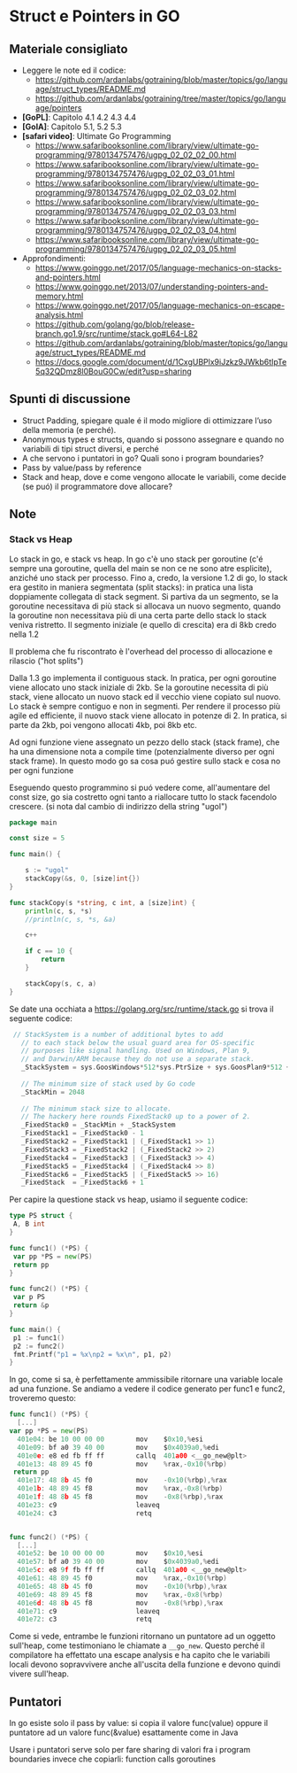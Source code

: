 # Struct e Pointers in GO

## Materiale consigliato

* Leggere le note ed il codice:
  * https://github.com/ardanlabs/gotraining/blob/master/topics/go/language/struct_types/README.md
  * https://github.com/ardanlabs/gotraining/tree/master/topics/go/language/pointers
* **[GoPL]**: Capitolo 4.1 4.2 4.3 4.4
* **[GoIA]**: Capitolo 5.1, 5.2 5.3
* **[safari video]**: Ultimate Go Programming 
  * https://www.safaribooksonline.com/library/view/ultimate-go-programming/9780134757476/ugpg_02_02_02_00.html
  * https://www.safaribooksonline.com/library/view/ultimate-go-programming/9780134757476/ugpg_02_02_03_01.html
  * https://www.safaribooksonline.com/library/view/ultimate-go-programming/9780134757476/ugpg_02_02_03_02.html
  * https://www.safaribooksonline.com/library/view/ultimate-go-programming/9780134757476/ugpg_02_02_03_03.html
  * https://www.safaribooksonline.com/library/view/ultimate-go-programming/9780134757476/ugpg_02_02_03_04.html
  * https://www.safaribooksonline.com/library/view/ultimate-go-programming/9780134757476/ugpg_02_02_03_05.html
* Approfondimenti:
  * https://www.goinggo.net/2017/05/language-mechanics-on-stacks-and-pointers.html
  * https://www.goinggo.net/2013/07/understanding-pointers-and-memory.html
  * https://www.goinggo.net/2017/05/language-mechanics-on-escape-analysis.html
  * https://github.com/golang/go/blob/release-branch.go1.9/src/runtime/stack.go#L64-L82
  * https://github.com/ardanlabs/gotraining/blob/master/topics/go/language/struct_types/README.md
  * https://docs.google.com/document/d/1CxgUBPlx9iJzkz9JWkb6tIpTe5q32QDmz8l0BouG0Cw/edit?usp=sharing
  
## Spunti di discussione
* Struct Padding, spiegare quale é il modo migliore di ottimizzare l’uso della memoria (e perché). 
* Anonymous types e structs, quando si possono assegnare e quando no variabili di tipi struct diversi, e perché
* A che servono i puntatori in go? Quali sono i program boundaries?
* Pass by value/pass by reference
* Stack and heap, dove e come vengono allocate le variabili, come decide (se puó) il programmatore dove allocare?

## Note

### Stack vs Heap
Lo stack in go, e stack vs heap. 
In go c'è uno stack per goroutine (c'é sempre una goroutine, quella del main se non ce ne sono atre esplicite), anziché uno stack per processo. 
Fino a, credo, la versione 1.2 di go, lo stack era gestito in maniera segmentata (split stacks): in pratica una lista doppiamente collegata di stack segment. 
Si partiva da un segmento, se la goroutine necessitava di più stack si allocava un nuovo segmento, quando la goroutine non necessitava più di una certa parte dello stack lo stack veniva ristretto. 
Il segmento iniziale (e quello di crescita) era di 8kb credo nella 1.2

Il problema che fu riscontrato è l'overhead del processo di allocazione e rilascio ("hot splits")

Dalla 1.3 go implementa il contiguous stack. In pratica, per ogni goroutine viene allocato uno stack iniziale di 2kb. 
Se la goroutine necessita di più stack, viene allocato un nuovo stack ed il vecchio viene copiato sul nuovo. 
Lo stack è sempre contiguo e non in segmenti. Per rendere il processo più agile ed efficiente, il nuovo stack viene allocato in potenze di 2. 
In pratica, si parte da 2kb, poi vengono allocati 4kb, poi 8kb etc.

Ad ogni funzione viene assegnato un pezzo dello stack (stack frame), che ha una dimensione nota a compile time (potenzialmente diverso per ogni stack frame). 
In questo modo go sa cosa puó gestire sullo stack e cosa no per ogni funzione

Eseguendo questo programmino si puó vedere come, all'aumentare del const size, go sia costretto ogni tanto a riallocare tutto lo stack facendolo crescere.
(si nota dal cambio di indirizzo della string "ugol")

```go
package main

const size = 5

func main() {

	s := "ugol"
	stackCopy(&s, 0, [size]int{})
}

func stackCopy(s *string, c int, a [size]int) {
	println(c, s, *s)
	//println(c, s, *s, &a)

	c++

	if c == 10 {
		return
	}

	stackCopy(s, c, a)
}

```

Se date una occhiata a https://golang.org/src/runtime/stack.go si trova il seguente codice:

```go
 // StackSystem is a number of additional bytes to add
   // to each stack below the usual guard area for OS-specific
   // purposes like signal handling. Used on Windows, Plan 9,
   // and Darwin/ARM because they do not use a separate stack.
   _StackSystem = sys.GoosWindows*512*sys.PtrSize + sys.GoosPlan9*512 + sys.GoosDarwin*sys.GoarchArm*1024
  
   // The minimum size of stack used by Go code
   _StackMin = 2048
  
   // The minimum stack size to allocate.
   // The hackery here rounds FixedStack0 up to a power of 2.
   _FixedStack0 = _StackMin + _StackSystem
   _FixedStack1 = _FixedStack0 - 1
   _FixedStack2 = _FixedStack1 | (_FixedStack1 >> 1)
   _FixedStack3 = _FixedStack2 | (_FixedStack2 >> 2)
   _FixedStack4 = _FixedStack3 | (_FixedStack3 >> 4)
   _FixedStack5 = _FixedStack4 | (_FixedStack4 >> 8)
   _FixedStack6 = _FixedStack5 | (_FixedStack5 >> 16)
   _FixedStack  = _FixedStack6 + 1
```
Per capire la questione stack vs heap, usiamo il seguente codice:
```go
type PS struct {
 A, B int
}

func func1() (*PS) {
 var pp *PS = new(PS)
 return pp
}

func func2() (*PS) {
 var p PS
 return &p
}

func main() {
 p1 := func1()
 p2 := func2()
 fmt.Printf("p1 = %x\np2 = %x\n", p1, p2)
}
```

In go, come si sa, è perfettamente ammissibile ritornare una variable locale ad una funzione. Se andiamo a vedere il codice generato per func1 e func2, troveremo questo:
```go
func func1() (*PS) {
  [...]
var pp *PS = new(PS)
  401e04: be 10 00 00 00        mov    $0x10,%esi
  401e09: bf a0 39 40 00        mov    $0x4039a0,%edi
  401e0e: e8 ed fb ff ff        callq  401a00 <__go_new@plt>
  401e13: 48 89 45 f0           mov    %rax,-0x10(%rbp)
 return pp
  401e17: 48 8b 45 f0           mov    -0x10(%rbp),%rax
  401e1b: 48 89 45 f8           mov    %rax,-0x8(%rbp)
  401e1f: 48 8b 45 f8           mov    -0x8(%rbp),%rax
  401e23: c9                    leaveq 
  401e24: c3                    retq   


func func2() (*PS) {
  [...]
  401e52: be 10 00 00 00        mov    $0x10,%esi
  401e57: bf a0 39 40 00        mov    $0x4039a0,%edi
  401e5c: e8 9f fb ff ff        callq  401a00 <__go_new@plt>
  401e61: 48 89 45 f0           mov    %rax,-0x10(%rbp)
  401e65: 48 8b 45 f0           mov    -0x10(%rbp),%rax
  401e69: 48 89 45 f8           mov    %rax,-0x8(%rbp)
  401e6d: 48 8b 45 f8           mov    -0x8(%rbp),%rax
  401e71: c9                    leaveq 
  401e72: c3                    retq
```

Come si vede, entrambe le funzioni ritornano un puntatore ad un oggetto sull'heap, come testimoniano le chiamate a `__go_new`. Questo perché il compilatore ha effettato una escape analysis e ha capito che le variabili locali devono sopravvivere anche all'uscita della funzione e devono quindi vivere sull'heap.

## Puntatori

In go esiste solo il pass by value: si copia il valore func(value) oppure il puntatore ad un valore func(&value) esattamente come in Java

Usare i puntatori serve solo per fare sharing di valori fra i program boundaries invece che copiarli:
function calls
goroutines

